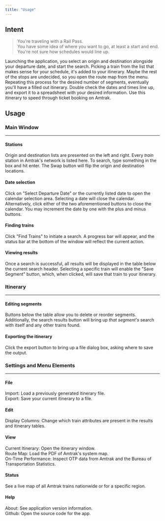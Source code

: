 ```yaml
---
title: "Usage"
---
```


## Intent
> You're traveling with a Rail Pass.  
> You have some idea of where you want to go, at least a start and end.  
> You're not sure how schedules would line up.

Launching the application, you select an origin and destination alongside your departure date, and start the search. Picking a train from the list that makes sense for your schedule, it's added to your itinerary. Maybe the rest of the stops are undecided, so you open the route map from the menu.  
Repeating this process for the desired number of segments, eventually you'll have a filled out itinerary. Double check the dates and times line up, and export it to a spreadsheet with your desired information. Use this itinerary to speed through ticket booking on Amtrak.

## Usage

### Main Window
---
#### Stations
Origin and destination lists are presented on the left and right. Every *train* station in Amtrak's network is listed here. To search, type something in the box and hit enter. The Swap button will flip the origin and destination locations.

#### Date selection
Click on "Select Departure Date" or the currently listed date to open the calendar selection area. Selecting a date will close the calendar. Alternatively, click either of the two aforementioned buttons to close the calendar. You may increment the date by one with the plus and minus buttons.

#### Finding trains
Click "Find Trains" to initiate a search. A progress bar will appear, and the status bar at the bottom of the window will reflect the current action.

#### Viewing results
Once a search is successful, all results will be displayed in the table below the current search header. Selecting a specific train will enable the "Save Segment" button, which, when clicked, will save that train to your itinerary.

### Itinerary
---

#### Editing segments
Buttons below the table allow you to delete or reorder segments. Additionally, the search results button will bring up *that segment's* search with itself and any other trains found.

#### Exporting the itinerary
Click the export button to bring up a file dialog box, asking where to save the output.

### Settings and Menu Elements
---
#### File

Import: Load a previously generated itinerary file.  
Export: Save your current itinerary to a file.

#### Edit
Display Columns: Change which train attributes are present in the results and itinerary tables.

#### View
Current Itinerary: Open the itinerary window.  
Route Map: Load the PDF of Amtrak's system map.  
On-Time Performance: Inspect OTP data from Amtrak and the Bureau of Transportation Statistics.

#### Status
See a live map of all Amtrak trains nationwide or for a specific region.

#### Help
About: See application version information.  
Github: Open the source code for the app.